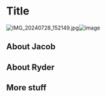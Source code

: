 # Title
<img src="blob:chrome-untrusted://media-app/dd297d0c-efdd-46f1-a08d-85b0a90cdc3d" alt="IMG_20240728_152149.jpg"/>![image](https://github.com/user-attachments/assets/688112d9-af4e-4431-affa-650bb457df5c)


## About Jacob

## About Ryder

## More stuff
